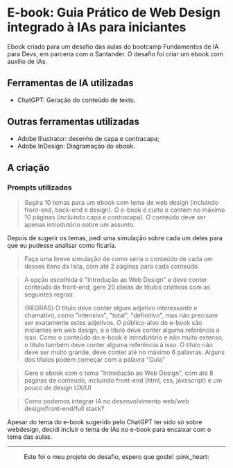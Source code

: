 <p align="center">
    <img scr="capa">
<p>

# E-book: Guia Prático de Web Design integrado à IAs para iniciantes

Ebook criado para um desafio das aulas do bootcamp Fundamentos de IA para Devs, em parceria com o Santander. O desafio foi criar um ebook com auxílio de IAs. 

## Ferramentas de IA utilizadas 
- ChatGPT: Geração do conteúdo de texto. 

## Outras ferramentas utilizadas 
- Adobe Illustrator: desenho de capa e contracapa; 
- Adobe InDesign: Diagramação do ebook. 

## A criação 

### Prompts utilizados 

> Sugira 10 temas para um ebook com tema de web design (incluindo front-end, back-end e design). O e-book é curto e contém no máximo 10 páginas (incluindo capa e contracapa). O conteúdo deve ser apenas introdutório sobre um assunto. 

Depois de sugerir os temas, pedi uma simulação sobre cada um deles para que eu pudesse analisar como ficaria. 

> Faça uma breve simulação de como seria o conteúdo de cada um desses itens da lista, com até 2 páginas para cada conteúdo. 

> A opção escolhida é "Introdução ao Web Design" e deve conter conteúdo de front-end, gere 20 ideias de títulos criativos com as seguintes regras: 
> 
> {REGRAS}
> O título deve conter algum adjetivo interessante e chamativo, como "intensivo", "total", "definitivo", mas não precisam ser exatamente estes adjetivos. 
> O público-alvo do e-book são iniciantes em web design, e o título deve conter alguma referência a isso. 
> Como o conteúdo do e-book é introdutório e não muito extenso, o título também deve conter alguma referência à isso. 
> O título não deve ser muito grande, deve conter até no máximo 6 palavras. 
> Alguns dos títulos podem começar com a palavra "Guia" 

> Gere o ebook com o tema "Introdução ao Web Design", com até 8 páginas de conteúdo, incluindo front-end (html, css, javascript) e um pouco de design UX/UI

> Como podemos integrar IA no desenvolvimento web/web design/front-end/full stack?

Apesar do tema do e-book sugerido pelo ChatGPT ter sido só sobre webdesign, decidi incluir o tema de IAs no e-book para encaixar com o tema das aulas. 

---

<p align="center">Este foi o meu projeto do desafio, espero que goste! :pink_heart:</p>